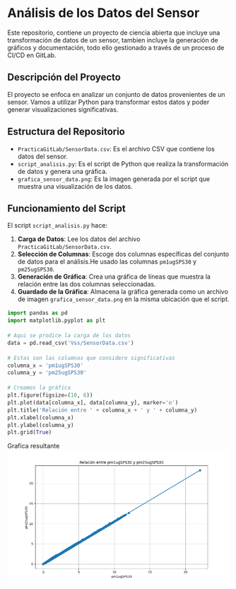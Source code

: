 # Análisis de los Datos del Sensor

Este repositorio, contiene un proyecto de ciencia abierta que incluye una transformación de datos de un sensor, tambien incluye la generación de gráficos y documentación, todo ello gestionado a través de un proceso de CI/CD en GitLab.

## Descripción del Proyecto

El proyecto se enfoca en analizar un conjunto de datos provenientes de un sensor. Vamos a utilizar Python para transformar estos datos y poder generar visualizaciones significativas.

## Estructura del Repositorio

- `PracticaGitLab/SensorData.csv`: Es el archivo CSV que contiene los datos del sensor.
- `script_analisis.py`: Es el script de Python que realiza la transformación de datos y genera una gráfica.
- `grafica_sensor_data.png`: Es la imagen generada por el script que muestra una visualización de los datos.

## Funcionamiento del Script

El script `script_analisis.py` hace:

1. **Carga de Datos**: Lee los datos del archivo `PracticaGitLab/SensorData.csv`.
2. **Selección de Columnas**: Escoge dos columnas específicas del conjunto de datos para el análisis.He usado las columnas `pm1ugSPS30` y `pm25ugSPS30`.
3. **Generación de Gráfica**: Crea una gráfica de líneas que muestra la relación entre las dos columnas seleccionadas.
4. **Guardado de la Gráfica**: Almacena la gráfica generada como un archivo de imagen `grafica_sensor_data.png` en la misma ubicación que el script.


<!-- Código del Script -->

```python
import pandas as pd
import matplotlib.pyplot as plt

# Aqui se prodice la carga de los datos
data = pd.read_csv('Vss/SensorData.csv')

# Estas son las columnas que considero significativas
columna_x = 'pm1ugSPS30'
columna_y = 'pm25ugSPS30'

# Creamos la gráfica
plt.figure(figsize=(10, 6))
plt.plot(data[columna_x], data[columna_y], marker='o')
plt.title('Relación entre ' + columna_x + ' y ' + columna_y)
plt.xlabel(columna_x)
plt.ylabel(columna_y)
plt.grid(True)
```


Grafica resultante
![](grafica_sensor_data.png)
